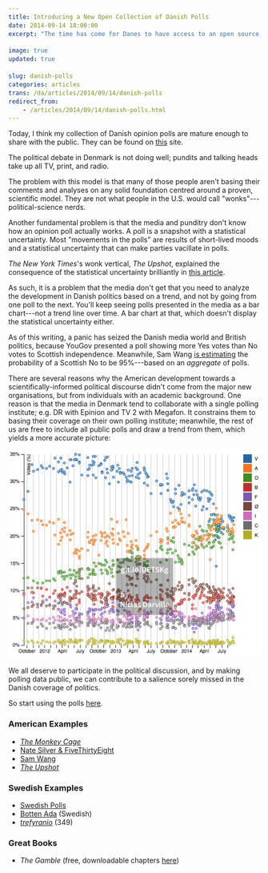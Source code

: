 ```yaml
---
title: Introducing a New Open Collection of Danish Polls
date: 2014-09-14 18:00:00
excerpt: "The time has come for Danes to have access to an open source of Danish opinion polls. That collection is available now."

image: true
updated: true

slug: danish-polls
categories: articles
trans: /da/articles/2014/09/14/danish-polls
redirect_from:
    - /articles/2014/09/14/danish-polls.html
---
```

Today, I think my collection of Danish opinion polls are mature enough to share with the public. They can be found on [this](https://github.com/ndarville/danish-polls) site.

The political debate in Denmark is not doing well; pundits and talking heads take up all TV, print, and radio.

The problem with this model is that many of those people aren't basing their comments and analyses on any solid foundation centred around a proven, scientific model. They are not what people in the U.S. would call "wonks"---political-science nerds.

Another fundamental problem is that the media and punditry don't know how an opinion poll actually works. A poll is a snapshot with a statistical uncertainty. Most "movements in the polls" are results of short-lived moods and a statistical uncertainty that can make parties vacillate in polls.

<i>The New York Times</i>'s wonk vertical, <i>The Upshot</i>, explained the consequence of the statistical uncertainty brilliantly in [this article](http://www.nytimes.com/2014/05/02/upshot/how-not-to-be-misled-by-the-jobs-report.html).

As such, it is a problem that the media don't get that you need to analyze the development in Danish politics based on a trend, and not by going from one poll to the next. You'll keep seeing polls presented in the media as a bar chart---not a trend line over time. A bar chart at that, which doesn't display the statistical uncertainty either.

As of this writing, a panic has seized the Danish media world and British politics, because YouGov presented a poll showing more Yes votes than No votes to Scottish independence. Meanwhile, Sam Wang [is estimating](http://election.princeton.edu/2014/09/12/a-note-on-scottish-independence/) the probability of a Scottish No to be 95%---based on an *aggregate* of polls.

There are several reasons why the American development towards a scientifically-informed political discourse didn't come from the major new organisations, but from individuals with an academic background. One reason is that the media in Denmark tend to collaborate with a single polling institute; e.g. DR with Epinion and TV 2 with Megafon. It constrains them to basing their coverage on their own polling institute; meanwhile, the rest of us are free to include all public polls and draw a trend from them, which yields a more accurate picture:

[![Trend line](/assets/danish-polls/image.png)](/assets/danish-polls/image.png)

We all deserve to participate in the political discussion, and by making polling data public, we can contribute to a salience sorely missed in the Danish coverage of politics.

So start using the polls [here](https://github.com/ndarville/danish-polls).

### American Examples ###

* <i>[The Monkey Cage](http://themonkeycage.org/2007/11/20/why_this_blog/)</i>
* [Nate Silver & FiveThirtyEight](https://en.wikipedia.org/wiki/FiveThirtyEight)
* [Sam Wang](http://election.princeton.edu/)
* <i>[The Upshot](http://nytimes.com/upshot/)</i>

### Swedish Examples ###

* [Swedish Polls](https://github.com/MansMeg/SwedishPolls)
* [Botten Ada](http://bottenada.se) (Swedish)
* <i>[trefyranio](http://trefyranio.com/english)</i> (349)

### Great Books ###
* <i>The Gamble</i> (free, downloadable chapters [here](http://themonkeycage.org/2013/01/24/new-e-chapter-of-the-gamble-available-its-free/))
